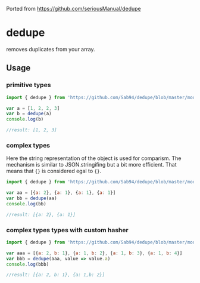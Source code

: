Ported from https://github.com/seriousManual/dedupe

# dedupe
removes duplicates from your array.

## Usage

### primitive types
```typescript
import { dedupe } from 'https://github.com/Sab94/dedupe/blob/master/mod.ts'

var a = [1, 2, 2, 3]
var b = dedupe(a)
console.log(b)

//result: [1, 2, 3]
```

### complex types
Here the string representation of the object is used for comparism. The mechanism is similar to JSON.stringifing but a bit more efficient.
That means that `{}` is considered egal to `{}`. 
```javascript
import { dedupe } from 'https://github.com/Sab94/dedupe/blob/master/mod.ts'

var aa = [{a: 2}, {a: 1}, {a: 1}, {a: 1}]
var bb = dedupe(aa)
console.log(bb)

//result: [{a: 2}, {a: 1}]
```

### complex types types with custom hasher
```javascript
import { dedupe } from 'https://github.com/Sab94/dedupe/blob/master/mod.ts'

var aaa = [{a: 2, b: 1}, {a: 1, b: 2}, {a: 1, b: 3}, {a: 1, b: 4}]
var bbb = dedupe(aaa, value => value.a)
console.log(bbb)

//result: [{a: 2, b: 1}, {a: 1,b: 2}]
```
